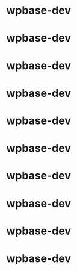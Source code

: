 # wpbase-dev
# wpbase-dev
# wpbase-dev
# wpbase-dev
# wpbase-dev
# wpbase-dev
# wpbase-dev
# wpbase-dev
# wpbase-dev
# wpbase-dev
